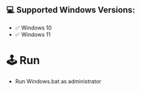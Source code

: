## 💻 Supported Windows Versions:

* ✅ Windows 10
* ✅ Windows 11

# 🕹 Run

* Run Windows.bat as administrator
